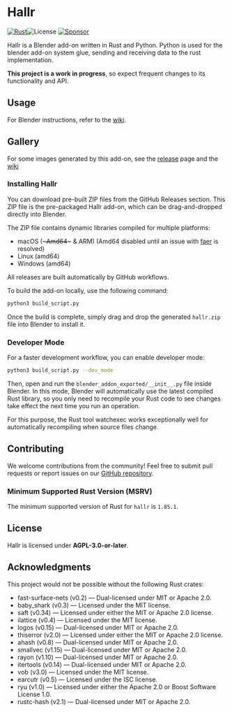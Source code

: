 # Hallr

[![Rust](https://github.com/eadf/hallr/actions/workflows/rust_test.yml/badge.svg)](https://github.com/eadf/hallr/actions/workflows/rust_test.yml)![License](https://img.shields.io/crates/l/hallr)
[![Sponsor](https://img.shields.io/static/v1?label=Sponsor&message=%E2%9D%A4&logo=GitHub&color=%23fe8e86)](https://github.com/sponsors/eadf)

Hallr is a Blender add-on written in Rust and Python. Python is used for the blender add-on system glue, sending and receiving data to the rust implementation.

**This project is a work in progress**, so expect frequent changes to its functionality and API.

## Usage
For Blender instructions, refer to the [wiki](https://github.com/eadf/hallr/wiki).

## Gallery

For some images generated by this add-on, see the [release](https://github.com/eadf/hallr/releases) page and the [wiki](https://github.com/eadf/hallr/wiki)

### Installing Hallr
You can download pre-built ZIP files from the GitHub Releases section. This ZIP file is the pre-packaged Hallr add-on, which can be drag-and-dropped directly into Blender.

The ZIP file contains dynamic libraries compiled for multiple platforms:
- macOS (~~~Amd64~~~ & ARM) (Amd64 disabled until an issue with [faer](https://github.com/sarah-quinones/gemm/issues/35) is resolved)
- Linux (amd64)
- Windows (amd64)

All releases are built automatically by GitHub workflows.

To build the add-on locally, use the following command:

```bash
python3 build_script.py
```

Once the build is complete, simply drag and drop the generated `hallr.zip` file into Blender to install it.

### Developer Mode
For a faster development workflow, you can enable developer mode:

```bash
python3 build_script.py --dev_mode
```

Then, open and run the `blender_addon_exported/__init__.py` file inside Blender. In this mode, Blender will automatically use the latest compiled Rust library, so you only need to recompile your Rust code to see changes take effect the next time you run an operation.

For this purpose, the Rust tool watchexec works exceptionally well for automatically recompiling when source files change.

## Contributing
We welcome contributions from the community! Feel free to submit pull requests or report issues on our [GitHub repository](https://github.com/eadf/hallr).

### Minimum Supported Rust Version (MSRV)

The minimum supported version of Rust for `hallr` is `1.85.1`.

## License
Hallr is licensed under **AGPL-3.0-or-later**.

## Acknowledgments

This project would not be possible without the following Rust crates:

* fast-surface-nets (v0.2) — Dual-licensed under MIT or Apache 2.0.
* baby_shark (v0.3) — Licensed under the MIT license.
* saft (v0.34) — Licensed under either the MIT or Apache 2.0 license.
* ilattice (v0.4) — Licensed under the MIT license.
* logos (v0.15) — Dual-licensed under MIT or Apache 2.0.
* thiserror (v2.0) — Licensed under either the MIT or Apache 2.0 license.
* ahash (v0.8) — Dual-licensed under MIT or Apache 2.0.
* smallvec (v1.15) — Dual-licensed under MIT or Apache 2.0.
* rayon (v1.10) — Dual-licensed under MIT or Apache 2.0.
* itertools (v0.14) — Dual-licensed under MIT or Apache 2.0.
* vob (v3.0) — Licensed under the MIT license.
* earcutr (v0.5) — Licensed under the ISC license.
* ryu (v1.0) — Licensed under either the Apache 2.0 or Boost Software License 1.0.
* rustc-hash (v2.1) — Dual-licensed under MIT or Apache 2.0.
